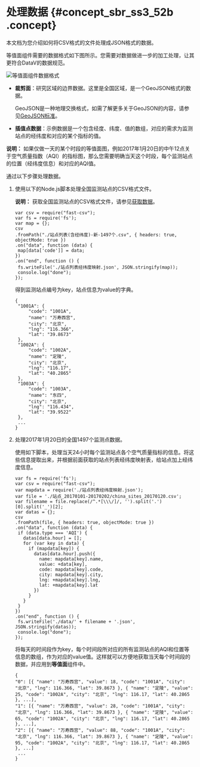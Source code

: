 # 处理数据 {#concept_sbr_ss3_52b .concept}

本文档为您介绍如何将CSV格式的文件处理成JSON格式的数据。

等值面组件需要的数据格式如下图所示。您需要对数据做进一步的加工处理，让其更符合DataV的数据规范。

![等值面组件数据格式](http://static-aliyun-doc.oss-cn-hangzhou.aliyuncs.com/assets/img/17463/15659482039272_zh-CN.png)

-   **裁剪面**：研究区域的边界数据。这里是全国区域，是一个GeoJSON格式的数据。

    GeoJSON是一种地理交换格式，如需了解更多关于GeoJSON的内容，请参见[GeoJSON标准](http://geojson.org/geojson-spec.html?spm=5176.100239.blogcont69319.29.kb5QDK)。

-   **插值点数据**：示例数据是一个包含经度、纬度、值的数组，对应的需求为监测站点的经纬度和对应的某个指标的值。

**说明：** 如果仅做一天的某个时段的等值面图，例如2017年1月20日的中午12点关于空气质量指数（AQI）的指标图，那么您需要明确当天这个时段，每个监测站点的位置（经纬度信息）和对应的AQI值。

通过以下步骤处理数据。

1.  使用以下的Node.js脚本处理全国监测站点的CSV格式文件。

    **说明：** 获取全国监测站点的CSV格式文件，请参见[获取数据](cn.zh-CN/最佳实践/使用DataV查看春节前后空气质量的全国分布变化/准备工作/获取数据.md#)。

    ``` {#codeblock_c4n_64u_s7q}
    var csv = require("fast-csv");
    var fs = require('fs');
    var map = {};
    csv
    .fromPath("./站点列表(含经纬度)-新-1497个.csv", { headers: true, objectMode: true })
    .on("data", function (data) {
     map[data['code']] = data;
    })
    .on("end", function () {
     fs.writeFile('./站点列表经纬度映射.json', JSON.stringify(map));
     console.log("done");
    });
    ```

    得到监测站点编号为key，站点信息为value的字典。

    ``` {#codeblock_due_ph1_6hf}
    {
     "1001A": {
         "code": "1001A",
         "name": "万寿西宫",
         "city": "北京",
         "lng": "116.366",
         "lat": "39.8673"
     },
     "1002A": {
         "code": "1002A",
         "name": "定陵",
         "city": "北京",
         "lng": "116.17",
         "lat": "40.2865"
     },
     "1003A": {
         "code": "1003A",
         "name": "东四",
         "city": "北京",
         "lng": "116.434",
         "lat": "39.9522"
     },
     ...
    }
    ```

2.  处理2017年1月20日的全国1497个监测点数据。

    使用如下脚本，处理当天24小时每个监测站点各个空气质量指标的信息。将这些信息提取出来，并根据前面获取的站点列表经纬度映射表，给站点加上经纬度信息。

    ``` {#codeblock_x18_gvb_m4a}
    var fs = require('fs');
    var csv = require("fast-csv");
    var mapdata = require('./站点列表经纬度映射.json');
    var file = './站点_20170101-20170202/china_sites_20170120.csv';
    var filename = file.replace(/^.*[\\\/]/, '').split('.')[0].split('_')[2];
    var datas = {};
    csv
    .fromPath(file, { headers: true, objectMode: true })
    .on("data", function (data) {
     if (data.type === 'AQI') {
       datas[data.hour] = [];
       for (var key in data) {
         if (mapdata[key]) {
           datas[data.hour].push({
             name: mapdata[key].name,
             value: +data[key],
             code: mapdata[key].code,
             city: mapdata[key].city,
             lng: +mapdata[key].lng,
             lat: +mapdata[key].lat
           })
         }
       }
     }
    })
    .on("end", function () {
     fs.writeFile('./data/' + filename + '.json', JSON.stringify(datas));
     console.log("done");
    });
    ```

    将每天的时间段作为key，每个时间段所对应的所有监测站点的AQI和位置等信息的数组，作为对应的value值。这样就可以方便地获取当天每个时间段的数据，并应用到**等值面**组件中。

    ``` {#codeblock_ly6_yqv_ygq}
    {
    "0": [{ "name": "万寿西宫", "value": 18, "code": "1001A", "city": "北京", "lng": 116.366, "lat": 39.8673 }, { "name": "定陵", "value": 25, "code": "1002A", "city": "北京", "lng": 116.17, "lat": 40.2865 }, ...],
    "1": [{ "name": "万寿西宫", "value": 28, "code": "1001A", "city": "北京", "lng": 116.366, "lat": 39.8673 }, { "name": "定陵", "value": 65, "code": "1002A", "city": "北京", "lng": 116.17, "lat": 40.2865 }, ...],
    "2": [{ "name": "万寿西宫", "value": 88, "code": "1001A", "city": "北京", "lng": 116.366, "lat": 39.8673 }, { "name": "定陵", "value": 95, "code": "1002A", "city": "北京", "lng": 116.17, "lat": 40.2865 }, ...]
     ...
    }
    ```



